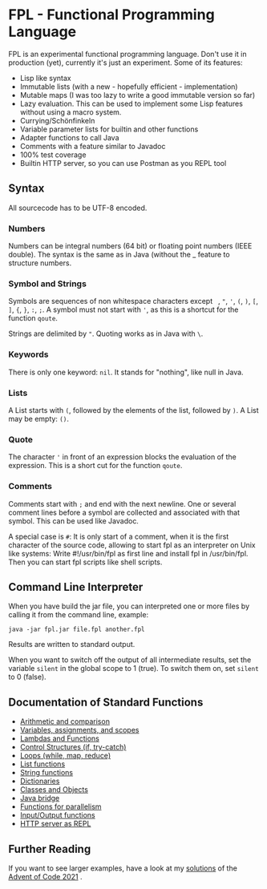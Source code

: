 # FPL - Functional Programming Language

FPL is an experimental functional programming language. Don't use it in production (yet), currently it's just an experiment.
Some of its features:
* Lisp like syntax
* Immutable lists (with a new - hopefully efficient - implementation)
* Mutable maps (I was too lazy to write a good immutable version so far)
* Lazy evaluation. This can be used to implement some Lisp features without using a macro system.
* Currying/Schönfinkeln
* Variable parameter lists for builtin and other functions
* Adapter functions to call Java
* Comments with a feature similar to Javadoc
* 100% test coverage 
* Builtin HTTP server, so you can use Postman as you REPL tool

## Syntax

All sourcecode has to be UTF-8 encoded. 

### Numbers

Numbers can be integral numbers (64 bit) or floating point numbers (IEEE double). 
The syntax is the same as in Java (without the _ feature to structure numbers.

### Symbol and Strings

Symbols are sequences of non whitespace characters except ` `, `"`, `'`, `(`, `)`, `[`, `]`, `{`, `}`, `:`, `;`.
A symbol must not start with `'`, as this is a shortcut for the function `qoute`.

Strings are delimited by `"`. Quoting works as in Java with `\`.

### Keywords

There is only one keyword: `nil`. It stands for "nothing", like null in Java.

### Lists

A List starts with `(`, followed by the elements of the list, followed by `)`. A List may be empty: `()`.

### Quote

The character `'` in front of an expression blocks the evaluation of the expression. This is a short cut for the function `qoute`.

### Comments

Comments start with `;` and end with the next newline. One or several comment lines before a symbol are collected and associated
with that symbol. This can be used like Javadoc.

A special case is `#`: It is only start of a comment, when it is the first character of the source code, allowing
to start fpl as an interpreter on Unix like systems: Write #!/usr/bin/fpl as first line and install fpl in /usr/bin/fpl.
Then you can start fpl scripts like shell scripts.

## Command Line Interpreter

When you have build the jar file, you can interpreted one or more files by calling it from the command line, example:
```
java -jar fpl.jar file.fpl another.fpl
```
Results are written to standard output.

When you want to switch off the output of all intermediate results, set the variable `silent` in the global scope to 1 (true).
To switch them on, set `silent` to 0 (false).

## Documentation of Standard Functions

* [Arithmetic and comparison](doc/arithmetic-comparison.md)
* [Variables, assignments, and scopes](doc/variables-assignments-scopes.md)
* [Lambdas and Functions](doc/lambdas-and-funcions.md)
* [Control Structures (if, try-catch)](doc/control-structures.md)
* [Loops (while, map, reduce)](doc/map-and-loops.md)
* [List functions](doc/lists.md)
* [String functions](doc/strings.md)
* [Dictionaries](doc/dictionaries.md)
* [Classes and Objects](doc/classes-and-objects.md)
* [Java bridge](doc/java.md)
* [Functions for parallelism](doc/parallel.md)
* [Input/Output functions](doc/io.md)
* [HTTP server as REPL](doc/http-server-repl.md)

## Further Reading

If you want to see larger examples, have a look at my [solutions](https://github.com/rbutenuth/advent-of-code) of the [Advent of Code 2021](https://adventofcode.com/2021)
.
